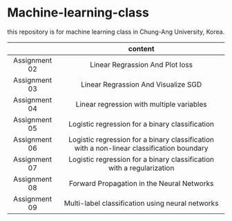 # Machine-learning-class

this repository is for machine learning class in Chung-Ang University, Korea.

|                 |                      content                     |
|:---------------:|:------------------------------------------------:|
|  Assignment 02  |          Linear Regrassion And Plot loss         |
|  Assignment 03  |        Linear Regrassion And Visualize SGD       |
|  Assignment 04  |     Linear regression with multiple variables    |
|  Assignment 05  |  Logistic regression for a binary classification |
|  Assignment 06  |  Logistic regression for a binary classification with a non-linear classification boundary |
|  Assignment 07  |  Logistic regression for a binary classification with a regularization |
|  Assignment 08  |  Forward Propagation in the Neural Networks |
|  Assignment 09  |  Multi-label classification using neural networks |


